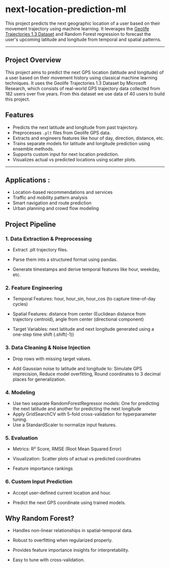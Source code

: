 # next-location-prediction-ml

This project predicts the next geographic location of a user based on their movement trajectory using machine learning. It leverages the [Geolife Trajectories 1.3 Dataset](https://www.microsoft.com/en-us/download/details.aspx?id=52367) and Random Forest regression to forecast the user's upcoming latitude and longitude from temporal and spatial patterns.

---

##  Project Overview
This project aims to predict the next GPS location (latitude and longitude) of a user based on their movement history using classical machine learning techniques. It uses the Geolife Trajectories 1.3 Dataset by Microsoft Research, which consists of real-world GPS trajectory data collected from 182 users over five years. From this dataset we use data of 40 users to build this project.

##  Features

- Predicts the next latitude and longitude from past trajectory.
- Preprocesses `.plt` files from Geolife GPS data.
- Extracts and engineers features like hour of day, direction, distance, etc.
- Trains separate models for latitude and longitude prediction using ensemble methods.
- Supports custom input for next location prediction.
- Visualizes actual vs predicted locations using scatter plots.

---

## Applications : 
-  Location-based recommendations and services
-  Traffic and mobility pattern analysis
-  Smart navigation and route prediction
-  Urban planning and crowd flow modeling

##  Project Pipeline
### 1. Data Extraction & Preprocessing
- Extract .plt trajectory files.

- Parse them into a structured format using pandas.

- Generate timestamps and derive temporal features like hour, weekday, etc.

### 2. Feature Engineering
- Temporal Features: hour, hour_sin, hour_cos (to capture time-of-day cycles)

- Spatial Features: distance from center (Euclidean distance from trajectory centroid), angle from center (directional component)

- Target Variables: next latitude and next longitude generated using a one-step time shift (.shift(-1))

### 3. Data Cleaning & Noise Injection
- Drop rows with missing target values.

- Add Gaussian noise to latitude and longitude to: Simulate GPS imprecision, Reduce model overfitting, Round coordinates to 3 decimal places for generalization.

### 4. Modeling
- Use two separate RandomForestRegressor models: One for predicting the next latitude and another for predicting the next longitude
- Apply GridSearchCV with 5-fold cross-validation for hyperparameter tuning.
- Use a StandardScaler to normalize input features.

### 5. Evaluation
- Metrics: R² Score, RMSE (Root Mean Squared Error)

- Visualization: Scatter plots of actual vs predicted coordinates

- Feature importance rankings

### 6. Custom Input Prediction
- Accept user-defined current location and hour.

- Predict the next GPS coordinate using trained models.

##  Why Random Forest?
- Handles non-linear relationships in spatial-temporal data.

- Robust to overfitting when regularized properly.

- Provides feature importance insights for interpretability.

- Easy to tune with cross-validation.



